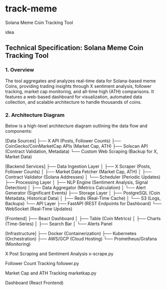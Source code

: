 # track-meme
Solana Meme Coin Tracking Tool



idea
## Technical Specification: Solana Meme Coin Tracking Tool

### 1. Overview
The tool aggregates and analyzes real-time data for Solana-based meme Coins, providing trading insights through X sentiment analysis, follower tracking, market cap monitoring, and all-time high (ATH) comparisons. It features a web-based dashboard for visualization, automated data collection, and scalable architecture to handle thousands of coins.

### 2. Architecture Diagram
Below is a high-level architecture diagram outlining the data flow and components:



[Data Sources]
  ├── X API (Posts, Follower Counts)
  ├── CoinGecko/CoinMarketCap APIs (Market Cap, ATH)
  ├── Solscan API (Contract Validation, Metadata)
  └── Custom Web Scraping (Backup for X, Market Data)

[Backend Services]
  ├── Data Ingestion Layer
  │   ├── X Scraper (Posts, Follower Counts)
  │   ├── Market Data Fetcher (Market Cap, ATH)
  │   ├── Contract Validator (Solana Addresses)
  │   └── Scheduler (Periodic Updates)
  ├── Processing Layer
  │   ├── NLP Engine (Sentiment Analysis, Signal Detection)
  │   ├── Data Aggregator (Metrics Calculation)
  │   └── Alert Generator (Significant Events)
  ├── Storage Layer
  │   ├── PostgreSQL (Coin Metadata, Historical Data)
  │   ├── Redis (Real-Time Cache)
  │   └── S3 (Logs, Backups)
  └── API Layer
      ├── FastAPI (REST Endpoints for Dashboard)
      └── WebSocket (Real-Time Updates)

[Frontend]
  ├── React Dashboard
  │   ├── Table (Coin Metrics)
  │   ├── Charts (Time-Series)
  │   ├── Search Bar
  │   └── Alerts Panel

[Infrastructure]
  ├── Docker (Containerization)
  ├── Kubernetes (Orchestration)
  ├── AWS/GCP (Cloud Hosting)
  └── Prometheus/Grafana (Monitoring)














X Post Scraping and Sentiment Analysis
x-scrape.py


Follower Count Tracking
follower.py



Market Cap and ATH Tracking
marketkap.py


Dashboard (React Frontend)

